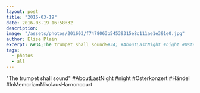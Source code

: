 ```yaml
---
layout: post
title: "2016-03-19"
date: 2016-03-19 16:58:32
description: 
image: "/assets/photos/201603/f7478063b54539315e8c111ae1e391e0.jpg"
author: Elise Plain
excerpt: &#34;The trumpet shall sound&#34; #AboutLastNight #night #Osterkonzert #Händel #InMemoriamNikolausHarnoncourt
tags: 
  - photos
  - all
---
```


&#34;The trumpet shall sound&#34; #AboutLastNight #night #Osterkonzert #Händel #InMemoriamNikolausHarnoncourt
<p></p>
